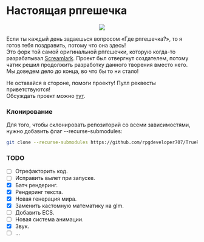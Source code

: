 # Настоящая рпгешечка

<p align="center">
  <img src="https://cdn.betterttv.net/emote/5fe8b36c6ef24f34f7050764/3x">
</p>

Если ты каждый день задаешься вопросом «Где рпгешечка?», то я готов тебя поздравить, потому что она здесь!<br>
Это форк той самой оригинальной рпгешечки, которую когда-то разрабатывал [Screamlark](https://www.twitch.tv/screamlark). Проект был отвергнут создателем, потому чатик решил продолжить разработку данного творения вместо него. Мы доведем дело до конца, во что бы то ни стало!

Не оставайся в стороне, помоги проекту! Пулл реквесты приветствуются!<br>
Обсуждать проект можно [тут](https://github.com/rpgdeveloper707/TrueRPG/discussions).

### Клонирование
Для того, чтобы склонировать репозиторий со всеми зависимостями, нужно добавить флаг --recurse-submodules:
```bash
git clone --recurse-submodules https://github.com/rpgdeveloper707/TrueRPG
```

### TODO
- [ ] Отрефакторить код.
- [ ] Исправить вылет при запуске.
- [x] Батч рендеринг.
- [x] Рендеринг текста.
- [x] Новая генерация мира.
- [x] Заменить кастомную математику на glm.
- [ ] Добавить ECS.
- [ ] Новая система анимации.
- [x] Звук.
- [ ] ...
